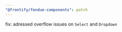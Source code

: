 ```yaml
---
"@frontify/fondue-components": patch
---
```


fix: adressed overflow issues on `Select` and `Dropdown`
